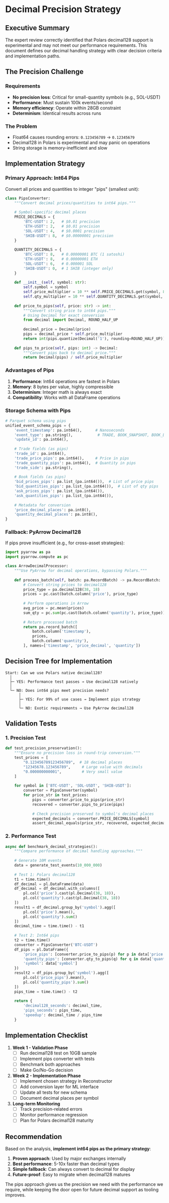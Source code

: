 # Decimal Precision Strategy

## Executive Summary

The expert review correctly identified that Polars decimal128 support is experimental and may not meet our performance requirements. This document defines our decimal handling strategy with clear decision criteria and implementation paths.

## The Precision Challenge

### Requirements
- **No precision loss**: Critical for small-quantity symbols (e.g., SOL-USDT)
- **Performance**: Must sustain 100k events/second
- **Memory efficiency**: Operate within 28GB constraint
- **Determinism**: Identical results across runs

### The Problem
- Float64 causes rounding errors: `0.123456789` → `0.12345679` 
- Decimal128 in Polars is experimental and may panic on operations
- String storage is memory-inefficient and slow

## Implementation Strategy

### Primary Approach: Int64 Pips

Convert all prices and quantities to integer "pips" (smallest unit):

```python
class PipsConverter:
    """Convert decimal prices/quantities to int64 pips."""
    
    # Symbol-specific decimal places
    PRICE_DECIMALS = {
        'BTC-USDT': 2,   # $0.01 precision
        'ETH-USDT': 2,   # $0.01 precision  
        'SOL-USDT': 4,   # $0.0001 precision
        'SHIB-USDT': 8,  # $0.00000001 precision
    }
    
    QUANTITY_DECIMALS = {
        'BTC-USDT': 8,   # 0.00000001 BTC (1 satoshi)
        'ETH-USDT': 8,   # 0.00000001 ETH
        'SOL-USDT': 6,   # 0.000001 SOL
        'SHIB-USDT': 0,  # 1 SHIB (integer only)
    }
    
    def __init__(self, symbol: str):
        self.symbol = symbol
        self.price_multiplier = 10 ** self.PRICE_DECIMALS.get(symbol, 8)
        self.qty_multiplier = 10 ** self.QUANTITY_DECIMALS.get(symbol, 8)
        
    def price_to_pips(self, price: str) -> int:
        """Convert string price to int64 pips."""
        # Using Decimal for exact conversion
        from decimal import Decimal, ROUND_HALF_UP
        
        decimal_price = Decimal(price)
        pips = decimal_price * self.price_multiplier
        return int(pips.quantize(Decimal('1'), rounding=ROUND_HALF_UP))
        
    def pips_to_price(self, pips: int) -> Decimal:
        """Convert pips back to decimal price."""
        return Decimal(pips) / self.price_multiplier
```

### Advantages of Pips

1. **Performance**: Int64 operations are fastest in Polars
2. **Memory**: 8 bytes per value, highly compressible
3. **Determinism**: Integer math is always exact
4. **Compatibility**: Works with all DataFrame operations

### Storage Schema with Pips

```python
# Parquet schema using pips
unified_event_schema_pips = {
    'event_timestamp': pa.int64(),      # Nanoseconds
    'event_type': pa.string(),           # TRADE, BOOK_SNAPSHOT, BOOK_DELTA
    'update_id': pa.int64(),            
    
    # Trade fields (as pips)
    'trade_id': pa.int64(),
    'trade_price_pips': pa.int64(),     # Price in pips
    'trade_quantity_pips': pa.int64(),  # Quantity in pips
    'trade_side': pa.string(),
    
    # Book fields (as pips)
    'bid_prices_pips': pa.list_(pa.int64()),  # List of price pips
    'bid_quantities_pips': pa.list_(pa.int64()),  # List of qty pips
    'ask_prices_pips': pa.list_(pa.int64()),
    'ask_quantities_pips': pa.list_(pa.int64()),
    
    # Metadata for conversion
    'price_decimal_places': pa.int8(),
    'quantity_decimal_places': pa.int8(),
}
```

### Fallback: PyArrow Decimal128

If pips prove insufficient (e.g., for cross-asset strategies):

```python
import pyarrow as pa
import pyarrow.compute as pc

class ArrowDecimalProcessor:
    """Use PyArrow for decimal operations, bypassing Polars."""
    
    def process_batch(self, batch: pa.RecordBatch) -> pa.RecordBatch:
        # Convert string prices to decimal128
        price_type = pa.decimal128(38, 18)
        prices = pc.cast(batch.column('price'), price_type)
        
        # Perform operations in Arrow
        avg_price = pc.mean(prices)
        sum_qty = pc.sum(pc.cast(batch.column('quantity'), price_type))
        
        # Return processed batch
        return pa.record_batch([
            batch.column('timestamp'),
            prices,
            batch.column('quantity'),
        ], names=['timestamp', 'price_decimal', 'quantity'])
```

## Decision Tree for Implementation

```
Start: Can we use Polars native decimal128?
  │
  ├─ YES: Performance test passes → Use decimal128 natively
  │
  └─ NO: Does int64 pips meet precision needs?
      │
      ├─ YES: For 99% of use cases → Implement pips strategy
      │
      └─ NO: Exotic requirements → Use PyArrow decimal128
```

## Validation Tests

### 1. Precision Test
```python
def test_precision_preservation():
    """Ensure no precision loss in round-trip conversion."""
    test_prices = [
        "0.123456789123456789",  # 18 decimal places
        "12345678.123456789",     # Large value with decimals
        "0.000000000001",         # Very small value
    ]
    
    for symbol in ['BTC-USDT', 'SOL-USDT', 'SHIB-USDT']:
        converter = PipsConverter(symbol)
        for price_str in test_prices:
            pips = converter.price_to_pips(price_str)
            recovered = converter.pips_to_price(pips)
            
            # Check precision preserved to symbol's decimal places
            expected_decimals = converter.PRICE_DECIMALS[symbol]
            assert_decimal_equals(price_str, recovered, expected_decimals)
```

### 2. Performance Test
```python
async def benchmark_decimal_strategies():
    """Compare performance of decimal handling approaches."""
    
    # Generate 10M events
    data = generate_test_events(10_000_000)
    
    # Test 1: Polars decimal128
    t1 = time.time()
    df_decimal = pl.DataFrame(data)
    df_decimal = df_decimal.with_columns([
        pl.col('price').cast(pl.Decimal(38, 18)),
        pl.col('quantity').cast(pl.Decimal(38, 18))
    ])
    result1 = df_decimal.group_by('symbol').agg([
        pl.col('price').mean(),
        pl.col('quantity').sum()
    ])
    decimal_time = time.time() - t1
    
    # Test 2: Int64 pips
    t2 = time.time()
    converter = PipsConverter('BTC-USDT')
    df_pips = pl.DataFrame({
        'price_pips': [converter.price_to_pips(p) for p in data['price']],
        'quantity_pips': [converter.qty_to_pips(q) for q in data['quantity']],
        'symbol': data['symbol']
    })
    result2 = df_pips.group_by('symbol').agg([
        pl.col('price_pips').mean(),
        pl.col('quantity_pips').sum()
    ])
    pips_time = time.time() - t2
    
    return {
        'decimal128_seconds': decimal_time,
        'pips_seconds': pips_time,
        'speedup': decimal_time / pips_time
    }
```

## Implementation Checklist

1. **Week 1 - Validation Phase**
   - [ ] Run decimal128 test on 10GB sample
   - [ ] Implement pips converter with tests
   - [ ] Benchmark both approaches
   - [ ] Make Go/No-Go decision

2. **Week 2 - Implementation Phase**
   - [ ] Implement chosen strategy in Reconstructor
   - [ ] Add conversion layer for ML interface
   - [ ] Update all tests for new schema
   - [ ] Document decimal places per symbol

3. **Long-term Monitoring**
   - [ ] Track precision-related errors
   - [ ] Monitor performance regression
   - [ ] Plan for Polars decimal128 maturity

## Recommendation

Based on the analysis, **implement int64 pips as the primary strategy**:

1. **Proven approach**: Used by major exchanges internally
2. **Best performance**: 5-10x faster than decimal types
3. **Simple fallback**: Can always convert to decimal for display
4. **Future-proof**: Easy to migrate when decimal128 matures

The pips approach gives us the precision we need with the performance we require, while keeping the door open for future decimal support as tooling improves.